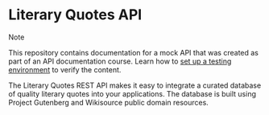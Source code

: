 # Literary Quotes API

> [!NOTE]
> This repository contains documentation for a mock API that was created as part of an API documentation course. Learn how to [set up a testing environment](placeholder) to verify the content.

The Literary Quotes REST API makes it easy to integrate a curated database of quality literary quotes into your applications. The database is built using Project Gutenberg and Wikisource public domain resources.
